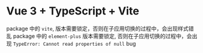 # Vue 3 + TypeScript + Vite

package 中的 `vite`, 版本需要锁定，否则在子应用切换的过程中，会出现样式错乱
package 中的 `element-plus` 版本需要锁定, 否则在子应用切换的过程中，会出现 `TypeError: Cannot read properties of null` bug
